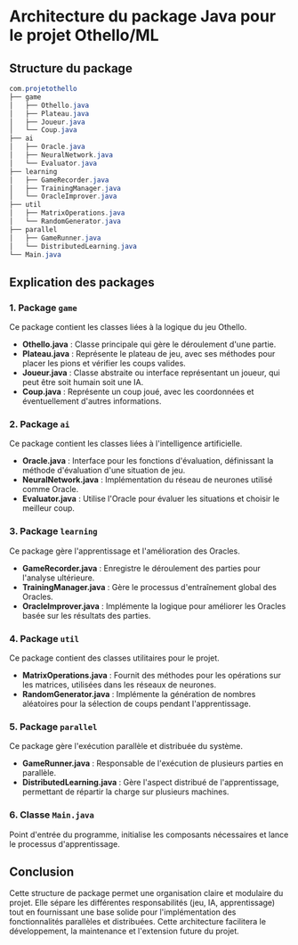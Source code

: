 # Architecture du package Java pour le projet Othello/ML

## Structure du package

``` java
com.projetothello
├── game
│   ├── Othello.java
│   ├── Plateau.java
│   ├── Joueur.java
│   └── Coup.java
├── ai
│   ├── Oracle.java
│   ├── NeuralNetwork.java
│   └── Evaluator.java
├── learning
│   ├── GameRecorder.java
│   ├── TrainingManager.java
│   └── OracleImprover.java
├── util
│   ├── MatrixOperations.java
│   └── RandomGenerator.java
├── parallel
│   ├── GameRunner.java
│   └── DistributedLearning.java
└── Main.java
```

## Explication des packages

### 1. Package `game`

Ce package contient les classes liées à la logique du jeu Othello.

- **Othello.java** : Classe principale qui gère le déroulement d'une partie.
- **Plateau.java** : Représente le plateau de jeu, avec ses méthodes pour placer les pions et vérifier les coups valides.
- **Joueur.java** : Classe abstraite ou interface représentant un joueur, qui peut être soit humain soit une IA.
- **Coup.java** : Représente un coup joué, avec les coordonnées et éventuellement d'autres informations.

### 2. Package `ai`

Ce package contient les classes liées à l'intelligence artificielle.

- **Oracle.java** : Interface pour les fonctions d'évaluation, définissant la méthode d'évaluation d'une situation de jeu.
- **NeuralNetwork.java** : Implémentation du réseau de neurones utilisé comme Oracle.
- **Evaluator.java** : Utilise l'Oracle pour évaluer les situations et choisir le meilleur coup.

### 3. Package `learning`

Ce package gère l'apprentissage et l'amélioration des Oracles.

- **GameRecorder.java** : Enregistre le déroulement des parties pour l'analyse ultérieure.
- **TrainingManager.java** : Gère le processus d'entraînement global des Oracles.
- **OracleImprover.java** : Implémente la logique pour améliorer les Oracles basée sur les résultats des parties.

### 4. Package `util`

Ce package contient des classes utilitaires pour le projet.

- **MatrixOperations.java** : Fournit des méthodes pour les opérations sur les matrices, utilisées dans les réseaux de neurones.
- **RandomGenerator.java** : Implémente la génération de nombres aléatoires pour la sélection de coups pendant l'apprentissage.

### 5. Package `parallel`

Ce package gère l'exécution parallèle et distribuée du système.

- **GameRunner.java** : Responsable de l'exécution de plusieurs parties en parallèle.
- **DistributedLearning.java** : Gère l'aspect distribué de l'apprentissage, permettant de répartir la charge sur plusieurs machines.

### 6. Classe `Main.java`

Point d'entrée du programme, initialise les composants nécessaires et lance le processus d'apprentissage.

## Conclusion

Cette structure de package permet une organisation claire et modulaire du projet. Elle sépare les différentes responsabilités (jeu, IA, apprentissage) tout en fournissant une base solide pour l'implémentation des fonctionnalités parallèles et distribuées. Cette architecture facilitera le développement, la maintenance et l'extension future du projet.

